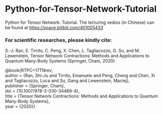 # Python-for-Tensor-Network-Tutorial
Python for Tensor Network: Tutorial. The lecturing vedios (in Chinese) can be found at  https://space.bilibili.com/401005433

### For scientific researches, please kindly cite:
S.-J. Ran, E. Tirrito, C. Peng, X. Chen, L. Tagliacozzo, G. Su, and M. Lewenstein, Tensor Network Contractions: Methods and Applications to Quantum Many-Body Systems (Springer, Cham, 2020).

@book{RTPC+17TNrev,  
author = {Ran, Shi-Ju and Tirrito, Emanuele and Peng, Cheng and Chen, Xi and Tagliacozzo, Luca and Su, Gang and Lewenstein, Maciej},  
publisher = {Springer, Cham},  
doi = {10.1007/978-3-030-34489-4},  
title = {Tensor Network Contractions: Methods and Applications to Quantum Many-Body Systems},  
year = {2020}}
